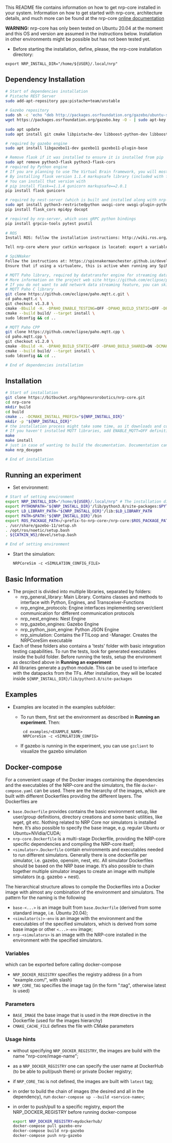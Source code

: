 This README file contains information on how to get nrp-core installed in your system. Information on how to get started with nrp-core, architecture details, and much more can be found at the nrp-core [online documentation](hbpneurorobotics.bitbucket.io)

**WARNING:** nrp-core has only been tested on Ubuntu 20.04 at the moment and this OS and version are assumed in the instructions below. Installation in other environments might be possible but has not been tested yet.

 * Before starting the installation, define, please, the nrp-core installation directory:
 
 ```
export NRP_INSTALL_DIR="/home/${USER}/.local/nrp"
 ```

## Dependency Installation

```bash
# Start of dependencies installation
# Pistache REST Server
sudo add-apt-repository ppa:pistache+team/unstable
    
# Gazebo repository
sudo sh -c 'echo "deb http://packages.osrfoundation.org/gazebo/ubuntu-stable `lsb_release -cs` main" > /etc/apt/sources.list.d/gazebo-stable.list'
wget https://packages.osrfoundation.org/gazebo.key -O - | sudo apt-key add -
    
sudo apt update
sudo apt install git cmake libpistache-dev libboost-python-dev libboost-filesystem-dev libboost-numpy-dev libcurl4-openssl-dev nlohmann-json3-dev libzip-dev cython3 python3-numpy libgrpc++-dev protobuf-compiler-grpc libprotobuf-dev doxygen libgsl-dev libopencv-dev python3-opencv python3-pil python3-pip libgmock-dev

# required by gazebo engine
sudo apt install libgazebo11-dev gazebo11 gazebo11-plugin-base

# Remove flask if it was installed to ensure it is installed from pip
sudo apt remove python3-flask python3-flask-cors
# required by Python engine
# If you are planning to use The Virtual Brain framework, you will most likely have to use flask version 1.1.4.
# By installing flask version 1.1.4 markupsafe library (included with flask) has to be downgraded to version 2.0.1 to run properly with gunicorn
# You can install that version with 
# pip install flask==1.1.4 gunicorn markupsafe==2.0.1
pip install flask gunicorn

# required by nest-server (which is built and installed along with nrp-core)
sudo apt install python3-restrictedpython uwsgi-core uwsgi-plugin-python3 
pip install flask_cors mpi4py docopt

# required by nrp-server, which uses gRPC python bindings
pip install grpcio-tools pytest psutil
   
# ROS
Install ROS: follow the installation instructions: http://wiki.ros.org/noetic/Installation/Ubuntu. To enable ros support in nrp on `ros-noetic-ros-base` is required.

Tell nrp-core where your catkin workspace is located: export a variable CATKIN_WS pointing to an existing catkin workspace root folder. If the variable does not exist, a new catkin workspace will be created at `${HOME}/catkin_ws`.

# SpiNNaker
Follow the instructions at: https://spinnakermanchester.github.io/development/gitinstall.html.
Ensure that if using a virtualenv, this is active when running any SpiNNaker scripts.

# MQTT Paho library, required by datatransfer engine for streaming data over network
# More information on the project web site https://github.com/eclipse/paho.mqtt.cpp
# If you do not want to add network data streaming feature, you can skip this step.
# MQTT Paho C library
git clone https://github.com/eclipse/paho.mqtt.c.git \
cd paho.mqtt.c \
git checkout v1.3.8 \
cmake -Bbuild -H. -DPAHO_ENABLE_TESTING=OFF -DPAHO_BUILD_STATIC=OFF -DPAHO_BUILD_SHARED=ON -DPAHO_WITH_SSL=ON -DPAHO_HIGH_PERFORMANCE=ON -DCMAKE_INSTALL_PREFIX="${NRP_INSTALL_DIR}"\
cmake --build build/ --target install \
sudo ldconfig && cd ..

# MQTT Paho CPP
git clone https://github.com/eclipse/paho.mqtt.cpp \
cd paho.mqtt.cpp \
git checkout v1.2.0 \
cmake -Bbuild -H. -DPAHO_BUILD_STATIC=OFF -DPAHO_BUILD_SHARED=ON -DCMAKE_INSTALL_PREFIX="${NRP_INSTALL_DIR}" -DCMAKE_PREFIX_PATH="${NRP_INSTALL_DIR}"\
cmake --build build/ --target install \
sudo ldconfig && cd ..

# End of dependencies installation
```

## Installation

```bash
# Start of installation
git clone https://bitbucket.org/hbpneurorobotics/nrp-core.git
cd nrp-core
mkdir build
cd build
cmake .. -DCMAKE_INSTALL_PREFIX="${NRP_INSTALL_DIR}"
mkdir -p "${NRP_INSTALL_DIR}"
# the installation process might take some time, as it downloads and compiles Nest as well. Also, Ubuntu has an outdated version of nlohman_json. CMake will download a newer version, which takes time as well
# If you haven't installed MQTT libraries, add ENABLE_MQTT=OFF definition to cmake (-DENABLE_MQTT=OFF).
make
make install
# just in case of wanting to build the documentation. Documentation can then be found in a new doxygen folder
make nrp_doxygen

# End of installation
```

## Running an experiment

 * Set environment:
 
 ```bash
 # Start of setting environment
 export NRP_INSTALL_DIR="/home/${USER}/.local/nrp" # The installation directory, which was given before
 export PYTHONPATH="${NRP_INSTALL_DIR}"/lib/python3.8/site-packages:$PYTHONPATH
 export LD_LIBRARY_PATH="${NRP_INSTALL_DIR}"/lib:$LD_LIBRARY_PATH
 export PATH=$PATH:"${NRP_INSTALL_DIR}"/bin
 export ROS_PACKAGE_PATH=/<prefix-to-nrp-core>/nrp-core:$ROS_PACKAGE_PATH
 . /usr/share/gazebo-11/setup.sh
 . /opt/ros/noetic/setup.bash
 . ${CATKIN_WS}/devel/setup.bash

 # End of setting environment
 ```


 * Start the simulation:

    `NRPCoreSim -c <SIMULATION_CONFIG_FILE>`

## Basic Information

 - The project is divided into multiple libraries, separated by folders:
     - nrp_general_library: Main Library. Contains classes and methods to interface with Python, Engines, and Transceiver-Functions
     - nrp_engine_protocols: Engine interfaces implementing server/client communication for different communication protocols
     - nrp_nest_engines: Nest Engine
     - nrp_gazebo_engines: Gazebo Engine
     - nrp_python_json_engine: Python JSON Engine
     - nrp_simulation: Contains the FTILoop and -Manager. Creates the NRPCoreSim executable
 - Each of these folders also contains a 'tests' folder with basic integration testing capabilities. To run the tests, look for generated executables inside the build folder. Before running the tests, setup the environment as described above in **Running an experiment**
 - All libraries generate a python module. This can be used to interface with the datapacks from the TFs. After installation, they will be located inside `${NRP_INSTALL_DIR}/lib/python3.8/site-packages`

## Examples

 - Examples are located in the examples subfolder:
     - To run them, first set the environment as described in **Running an experiment**. Then:

            cd examples/<EXAMPLE_NAME>
            NRPCoreSim -c <SIMULATION_CONFIG>
            
     - If gazebo is running in the experiment, you can use `gzclient` to visualize the gazebo simulation


## Docker-compose

For a convenient usage of the Docker images containing the dependencies and the executables of the NRP-core and the simulators, the file `docker-compose.yaml` can be used. There are the hierarchy of the images, which are built with different Dockerfiles providing the different layers. The Dockerfiles are

 -  `base.Dockerfile` provides contains the basic environment setup, like user/group definitions, directory creations and some basic utilities, like wget, git etc. Nothing related to NRP Core nor simulators is installed here. It’s also possible to specify the base image, e.g. regular Ubuntu or Ubuntu+NVidia/CUDA;
 -  `nrp-core.Dockerfile` is a multi-stage Dockerfile, providing the NRP-core specific dependencies and compiling the NRP-core itself;
 -  `<simulator>.Dockerfile` contain environments and executables needed to run different simulators. Generally there is one dockerfile per simulator, i.e. gazebo, opensim, nest, etc. All simulator Dockerfiles should be based on the NRP base image. It’s also possible to chain together multiple simulator images to create an image with multiple simulators (e.g. gazebo + nest).

The hierarchical structure allows to compile the Dockerfiles into a Docker image with almost any combination of the environment and simulators. The pattern for the naming is the following

 -  `base-<...>` is an image built from `base.Dockerfile` (derived from some standard image, i.e. Ubuntu 20.04);
 -  `<simulator(s)>-env` is an image with the environment and the executables of the specified simulators, which is derived from some base image or other `<...>-env` image;
 -  `nrp-<simulators>` is an image with the NRP-core installed in the environment with the specified simulators.

### Variables
which can be exported before calling docker-compose

 -  `NRP_DOCKER_REGISTRY` specifies the registry address (in a from "example.com/", with slash)
 -  `NRP_CORE_TAG` specifies the image tag (in the form ":tag", otherwise latest is used)

### Parameters

 -  `BASE_IMAGE` the base image that is used in the `FROM` directive in the Dockerfile (used for the images hierarchy)
 -  `CMAKE_CACHE_FILE` defines the file with CMake parameters

### Usage hints

 -  without specifying `NRP_DOCKER_REGISTRY`, the images are build with the name "nrp-core/image-name";
 -  as a `NRP_DOCKER_REGISTRY` one can specify the user name at DockerHub (to be able to pull/push there) or private Docker registry;
 -  if `NRP_CORE_TAG` is not defined, the images are built with `latest` tag;
 -  in order to build the chain of images (the desired and all in the dependency), run `docker-compose up --build <service-name>`;
 -  in order to push/pull to a specific registry, export the NRP_DOCKER_REGISTRY before running docker-compose

    ```bash
    export NRP_DOCKER_REGISTRY=mydockerhub/
    docker-compose pull gazebo-env
    docker-compose build nrp-gazebo
    docker-compose push nrp-gazebo
    ```
